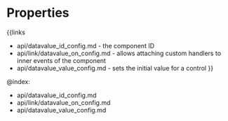 
Properties
==========

{{links
- api/datavalue_id_config.md - the component ID
- api/link/datavalue_on_config.md - allows attaching custom handlers to inner events of the component
- api/datavalue_value_config.md - sets the initial value for a control
}}

@index:
- api/datavalue_id_config.md
- api/link/datavalue_on_config.md
- api/datavalue_value_config.md

